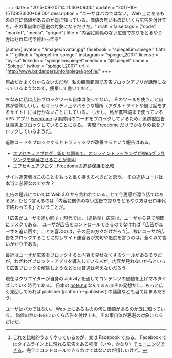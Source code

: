 +++
date = "2015-09-20T14:11:36+09:00"
update = "2017-10-15T09:23:00+09:00"
description = "ユーザはバカではない。Web 上にあるものの何に価値があるのか既に知っている。価値の無いものにいくら広告を付けても，その事自体が忌避の対象になるだけだ。"
draft = false
tags = ["code", "market", "media", "grigori"]
title = "内容に関係のない広告で掠りをとるやり方はゼロ年代で終わってる"

[author]
  avatar = "/images/avatar.jpg"
  facebook = "spiegel.im.spiegel"
  flattr = ""
  github = "spiegel-im-spiegel"
  instagram = "spiegel_2007"
  license = "by-sa"
  linkedin = "spiegelimspiegel"
  medium = "@spiegel"
  name = "Spiegel"
  twitter = "spiegel_2007"
  url = "http://www.baldanders.info/spiegel/profile/"
+++

何故だかよく分からないのだが，私の観測範囲で広告ブロックアプリが話題になっているようなので，便乗して書いておく。

ちなみに私は広告ブロックツール自体は使ってない。
そのツールを使うこと自体が鬱陶しいし，セキュリティ上ヤバそうな場所（アダルトサイトや儲け話をするサイト）には行かないことにしている。
しかし，私が携帯端末で使っている VPN アプリ [Freedome](https://www.f-secure.com/en/web/home_global/freedome) は追跡用のコードをブロックしているため，追跡型広告は事実上ブロックしていることになる。
実際 [Freedome](https://www.f-secure.com/en/web/home_global/freedome) だけでかなりの数をブロックしているようだ。

追跡コードをブロックするとトラフィックが改善するという報告はある。

- [エフセキュアブログ : 新たな調査で、オンライントラッキングがWebブラウジングを遅延させることが判明](http://blog.f-secure.jp/archives/50754459.html)
- [エフセキュアブログ : Freedomeの追跡保護を比較](http://blog.f-secure.jp/archives/50754721.html)

サイト運営者はこのことをもっと重く捉えるべきだと思う。
その追跡コードは本当に必要なのですか？

広告の是非については Web 2.0 から言われていることで今更感が漂う話ではあるが，ひとつ言えるのは「内容に関係のない広告で掠りをとるやり方はゼロ年代で終わってる」ということだ。

「広告がユーザを追い回す」現代では，（追跡型）広告は，ユーザから見て明確にリスクである。
ユーザが広告をコントロールできるのでなければ「広告がユーザを追い回す」ことを喜ぶのは，その筋の方々だけだろう[^1]。
故にユーザが広告をブロックすることに対しサイト運営者が文句や愚痴を言うのは，全く以て言いがかりである。

[^1]: これを比較的うまくやっているのが，実は Facebook である。  Facebook ではタイムライン上に現れる広告をある程度（いや，かなり）[チューニングできる](http://blog.f-secure.jp/archives/50750076.html)。完全にコントロールできるわけではないのが惜しいけど。

最近は[ユーザが広告をブロックすると内容を見せなくするツール](http://qiita.com/osamu1203/items/c0e92b3ac661046dfd79)があるそうだが，わざわざブロック・アプリを導入している人が，内容が見れないからといって広告ブロックを解除しようなどとは普通は考えないだろう。

現在はクリエイターが自身の activity を通してコンテンツの価値を上げマネタイズしていく時代である。
日本の [note.nu](https://note.mu/) なんてまんまその発想だし，もっと広く見回してみれば platisher (platform＋publisher) の議論なども当てはまるだろう。

ユーザはバカではない。
Web 上にあるものの何に価値があるのか既に知っている。
価値の無いものにいくら広告を付けても，その事自体が忌避の対象になるだけだ。

